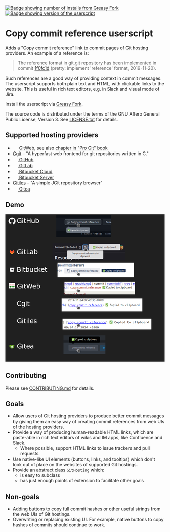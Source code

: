 [![Badge showing number of installs from Greasy Fork][GreasyForkInstallsBadge]][GreasyFork]
[![Badge showing version of the userscript][GreasyForkVersionBadge]][GreasyFork]

# Copy commit reference userscript

Adds a "Copy commit reference" link to commit pages of Git hosting providers.
An example of a reference is:

> The reference format in git.git repository has been implemented in commit
> [1f0fc1d](https://github.com/git/git/commit/1f0fc1db8599f87520494ca4f0e3c1b6fabdf997)
> (pretty: implement 'reference' format, 2019-11-20).

Such references are a good way of providing context in commit messages. The
userscript supports both plain text and HTML, with clickable links to the
website. This is useful in rich text editors, e.g. in Slack and visual mode of
Jira.

Install the userscript via [Greasy Fork][GreasyFork].

The source code is distributed under the terms of the GNU Affero General Public
License, Version 3.  See [LICENSE.txt](LICENSE.txt) for details.

## Supported hosting providers

- [<img src="https://repo.or.cz/favicon.ico" width=16 height=16 /> GitWeb](https://git-scm.com/docs/gitweb), see also [chapter in "Pro Git" book](https://git-scm.com/book/en/v2/Git-on-the-Server-GitWeb)
- [Cgit](https://git.zx2c4.com/cgit/about/) – "A hyperfast web frontend for git repositories written in C."
- [<img src="https://github.githubassets.com/favicons/favicon-dark.svg" width=16 height=16 /> GitHub](https://github.com)
- [<img src="https://gitlab.com/assets/favicon-72a2cad5025aa931d6ea56c3201d1f18e68a8cd39788c7c80d5b2b82aa5143ef.png" width=16 height=16 /> GitLab](https://gitlab.com)
- [<img src="https://bitbucket.org/favicon.ico?v=2" height=16 width=16 /> Bitbucket Cloud](https://www.atlassian.com/software/bitbucket)
- [<img src="https://bitbucket.org/favicon.ico?v=2" height=16 width=16 /> Bitbucket Server](https://support.atlassian.com/bitbucket-server/)
- [Gitiles](https://gerrit.googlesource.com/gitiles/) – "A simple JGit repository browser"
- [<img src="https://gitea.com/assets/img/favicon.png" height=16 width=16 /> Gitea](https://gitea.com)

## Demo

![Demo of userscript on various hosting providers](./.github/readme/demo.png)

## Contributing

Please see [CONTRIBUTING.md](CONTRIBUTING.md) for details.

## Goals

- Allow users of Git hosting providers to produce better commit messages by
  giving them an easy way of creating commit references from web UIs of the
  hosting providers.
- Provide a way of producing human-readable HTML links, which are paste-able in
  rich text editors of wikis and IM apps, like Confluence and Slack.
  - Where possible, support HTML links to issue trackers and pull requests.
- Use native-like UI elements (buttons, links, and tooltips) which don't look
  out of place on the websites of supported Git hostings.
- Provide an abstract class `GitHosting` which:
  - is easy to subclass
  - has just enough points of extension to facilitate other goals

## Non-goals

- Adding buttons to copy full commit hashes or other useful strings from the web
  UIs of Git hostings.
- Overwriting or replacing existing UI.  For example, native buttons to copy
  hashes of commits should continue to work.

[GreasyForkInstallsBadge]: https://img.shields.io/badge/dynamic/json?style=flat&color=670000&label=Greasy%20Fork&query=total_installs&suffix=%20installs&url=https%3A%2F%2Fgreasyfork.org%2Fscripts%2F473195.json
[GreasyForkVersionBadge]: https://img.shields.io/badge/dynamic/json?style=flat&color=670000&label=Version&query=version&url=https%3A%2F%2Fgreasyfork.org%2Fscripts%2F473195.json
[GreasyFork]: https://greasyfork.org/en/scripts/473195-git-copy-commit-reference

